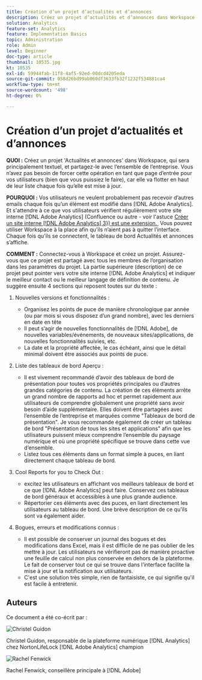 ```yaml
---
title: Création d’un projet d’actualités et d’annonces
description: Créez un projet d’actualités et d’annonces dans Workspace, qui sera principalement textuel, et qui sera partagé avec l’ensemble de l’entreprise.
solution: Analytics
feature-set: Analytics
feature: Implementation Basics
topic: Administration
role: Admin
level: Beginner
doc-type: article
thumbnail: 10535.jpg
kt: 10535
exl-id: 59944fab-11f8-4af5-92ed-00dcd4205eda
source-git-commit: 058d26bd99ab060df3633fb32f1232f534881ca4
workflow-type: tm+mt
source-wordcount: '498'
ht-degree: 0%

---
```


# Création d’un projet d’actualités et d’annonces

**QUOI :** Créez un projet &#39;Actualités et annonces&#39; dans Workspace, qui sera principalement textuel, et partagez-le avec l’ensemble de l’entreprise. Vous n’avez pas besoin de forcer cette opération en tant que page d’entrée pour vos utilisateurs (bien que vous puissiez le faire), car elle va flotter en haut de leur liste chaque fois qu’elle est mise à jour.

**POURQUOI :** Vos utilisateurs ne veulent probablement pas recevoir d’autres emails chaque fois qu’un élément est modifié dans [!DNL Adobe Analytics]. Et s&#39;attendre à ce que vos utilisateurs vérifient régulièrement votre site interne [!DNL Adobe Analytics] (Confluence ou autre - voir l&#39;astuce [Créer un site interne [!DNL Adobe Analytics] 3&rbrace;) est une extension. &#x200B;](create-an-internal-adobe-analytics-site.md) Vous pouvez utiliser Workspace à la place afin qu’ils n’aient pas à quitter l’interface. Chaque fois qu’ils se connectent, le tableau de bord Actualités et annonces s’affiche.

**COMMENT :** Connectez-vous à Workspace et créez un projet. Assurez-vous que ce projet est partagé avec tous les membres de l’organisation dans les paramètres du projet. La partie supérieure (description) de ce projet peut pointer vers votre site interne [!DNL Adobe Analytics] et indiquer le meilleur contact ou le meilleur langage de définition de contenu. Je suggère ensuite 4 sections qui reposent toutes sur du texte :

1. Nouvelles versions et fonctionnalités :

   * Organisez les points de puce de manière chronologique par année (ou par mois si vous disposez d’un grand nombre), avec les derniers en date en tête
   * Il peut s’agir de nouvelles fonctionnalités de [!DNL Adobe], de nouvelles variables/événements, de nouveaux sites/applications, de nouvelles fonctionnalités suivies, etc.
   * La date et la propriété affectée, le cas échéant, ainsi que le détail minimal doivent être associés aux points de puce.

1. Liste des tableaux de bord Aperçu :

   * Il est vivement recommandé d’avoir des tableaux de bord de présentation pour toutes vos propriétés principales ou d’autres grandes catégories de contenu. La création de ces éléments arrête un grand nombre de rapports ad hoc et permet rapidement aux utilisateurs de comprendre globalement une propriété sans avoir besoin d’aide supplémentaire. Elles doivent être partagées avec l’ensemble de l’entreprise et marquées comme &quot;Tableaux de bord de présentation&quot;. Je vous recommande également de créer un tableau de bord &quot;Présentation de tous les sites et applications&quot; afin que les utilisateurs puissent mieux comprendre l’ensemble du paysage numérique et où une propriété spécifique se trouve dans cette vue d’ensemble.
   * Listez tous ces éléments dans un format simple à puces, en liant directement chaque tableau de bord.

1. Cool Reports for you to Check Out :

   * excitez les utilisateurs en affichant vos meilleurs tableaux de bord et ce que [!DNL Adobe Analytics] peut faire. Conservez ces tableaux de bord généraux et accessibles à une plus grande audience.
   * Répertorier ces éléments avec des puces, en liant directement les utilisateurs au tableau de bord. Une brève description de ce qu&#39;ils sont va également aider.

1. Bogues, erreurs et modifications connus :

   * Il est possible de conserver un journal des bogues et des modifications dans Excel, mais il est difficile de ne pas oublier de les mettre à jour. Les utilisateurs ne vérifieront pas de manière proactive une feuille de calcul non plus conservée en dehors de la plateforme. Le fait de conserver tout ce qui se trouve dans l’interface facilite la mise à jour et la notification aux utilisateurs.
   * C&#39;est une solution très simple, rien de fantaisiste, ce qui signifie qu&#39;il est facile à entretenir.

## Auteurs

Ce document a été co-écrit par :

![Christel Guidon](assets/Christel-Headshot-150.png)

Christel Guidon, responsable de la plateforme numérique [!DNL Analytics] chez NortonLifeLock
[!DNL Adobe Analytics] champion

![Rachel Fenwick](assets/Rachel-Fenwick-150.png)

Rachel Fenwick, conseillère principale à [!DNL Adobe]
